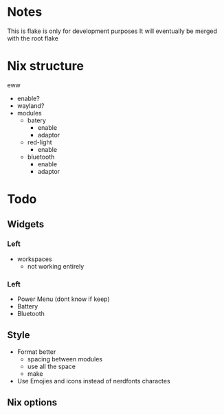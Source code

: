 # Notes

This is flake is only for development purposes
It will eventually be merged with the root flake

# Nix structure
eww
- enable?
- wayland?
- modules
    - batery
        - enable
        - adaptor
    - red-light
        - enable
    - bluetooth
        - enable
        - adaptor

# Todo

## Widgets 
### Left
- workspaces
    -  not working entirely

### Left
- Power Menu (dont know if keep)
- Battery
- Bluetooth

## Style
- Format better
    - spacing between modules
    - use all the space
    - make 
- Use Emojies and icons 
    instead of nerdfonts charactes
## Nix options

